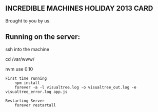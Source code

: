 INCREDIBLE MACHINES HOLIDAY 2013 CARD
--------------------------------------------

Brought to you by us.

Running on the server:
---------------------

ssh into the machine

cd /var/www/

nvm use 0.10

 	First time running 
		npm install
		forever -a -l visualtree.log -o visualtree_out.log -e visualtree_error.log app.js

 	Restarting Server
		forever restartall

